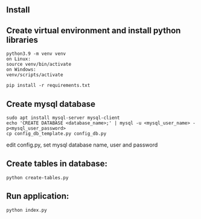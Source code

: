 
Install
---------

Create virtual environment and install python libraries
------------------------------------------------------------------------
```
python3.9 -m venv venv
on Linux:
source venv/bin/activate
on Windows:
venv/scripts/activate

pip install -r requirements.txt
```

Create mysql database
--------------------------------
```
sudo apt install mysql-server mysql-client
echo 'CREATE DATABASE <database_name>;' | mysql -u <mysql_user_name> -p<mysql_user_password>
cp config_db_template.py config_db.py
```

 edit config.py, set mysql database name, user and password


Create tables in database:
------------------------------------
```
python create-tables.py 
```
Run application:
----------------------
```
python index.py
```


